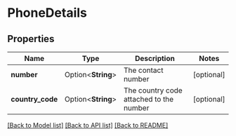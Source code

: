 # PhoneDetails

## Properties

Name | Type | Description | Notes
------------ | ------------- | ------------- | -------------
**number** | Option<**String**> | The contact number | [optional]
**country_code** | Option<**String**> | The country code attached to the number | [optional]

[[Back to Model list]](../README.md#documentation-for-models) [[Back to API list]](../README.md#documentation-for-api-endpoints) [[Back to README]](../README.md)


